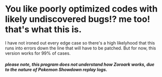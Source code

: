 # You like poorly optimized codes with likely undiscovered bugs!? me too! that's what this is.
I have not ironed out every edge case so there's a high likelyhood that this runs into errors down the line that will have to be patched.
But for now, this version works for 99% of cases.
##### please note, this program does not understand how Zoroark works, due to the nature of Pokemon Showdown replay logs.
